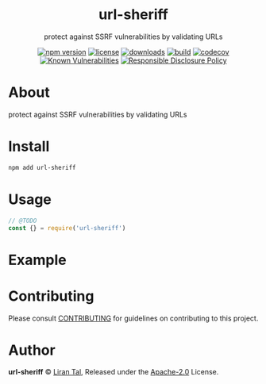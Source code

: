 
<p align="center"><h1 align="center">
  url-sheriff
</h1>

<p align="center">
  protect against SSRF vulnerabilities by validating URLs
</p>

<p align="center">
  <a href="https://www.npmjs.org/package/url-sheriff"><img src="https://badgen.net/npm/v/url-sheriff" alt="npm version"/></a>
  <a href="https://www.npmjs.org/package/url-sheriff"><img src="https://badgen.net/npm/license/url-sheriff" alt="license"/></a>
  <a href="https://www.npmjs.org/package/url-sheriff"><img src="https://badgen.net/npm/dt/url-sheriff" alt="downloads"/></a>
  <a href="https://github.com/lirantal/url-sheriff/actions?workflow=CI"><img src="https://github.com/lirantal/url-sheriff/workflows/CI/badge.svg" alt="build"/></a>
  <a href="https://codecov.io/gh/lirantal/url-sheriff"><img src="https://badgen.net/codecov/c/github/lirantal/url-sheriff" alt="codecov"/></a>
  <a href="https://snyk.io/test/github/lirantal/url-sheriff"><img src="https://snyk.io/test/github/lirantal/url-sheriff/badge.svg" alt="Known Vulnerabilities"/></a>
  <a href="./SECURITY.md"><img src="https://img.shields.io/badge/Security-Responsible%20Disclosure-yellow.svg" alt="Responsible Disclosure Policy" /></a>
</p>

# About

protect against SSRF vulnerabilities by validating URLs

# Install

```bash
npm add url-sheriff
```

# Usage

```js
// @TODO
const {} = require('url-sheriff')
```

# Example

<!-- TODO -->

# Contributing

Please consult [CONTRIBUTING](./CONTRIBUTING.md) for guidelines on contributing to this project.

# Author

**url-sheriff** © [Liran Tal](https://github.com/lirantal), Released under the [Apache-2.0](./LICENSE) License.
